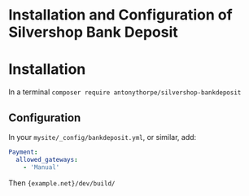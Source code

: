 # Installation and Configuration of Silvershop Bank Deposit

# Installation
In a terminal
`composer require antonythorpe/silvershop-bankdeposit`

## Configuration
In your `mysite/_config/bankdeposit.yml`, or similar, add:
```yml
Payment:
  allowed_gateways:
    - 'Manual'
```
Then `{example.net}/dev/build/`
